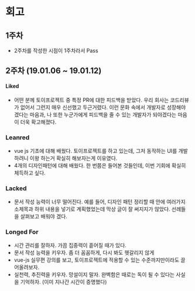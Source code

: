 # 회고


## 1주차
- 2주차를 작성한 시점이 1주차라서 Pass

## 2주차 (19.01.06 ~ 19.01.12)

#### Liked
- 어떤 분께 토이프로젝트 중 특정 PR에 대한 피드백을 받았다. 우리 회사는 코드리뷰가 없어서 그런지 매우 신선했고 두근거렸다. 이런 문화 속에서 개발자로 성장해야겠다는 마음과, 나 또한 누군가에게 피드백을 줄 수 있는 개발자가 되야겠다는 마음이 더욱 확고해졌다.

### Leanred
- vue js 기초에 대해 배웠다. 토이프로젝트를 하고 있는데, 그저 동작하는 UI를 개발하려니 이왕 하는거 확실히 해보자는게 이유였다.
- 4개의 디자인패턴에 대해 배웠다. 한 번쯤은 들어본 것들인데, 이번 기회에 확실히 체득하고 싶다.

### Lacked
- 문서 작성 능력이 너무 떨어진다. 예를 들어, 디자인 패턴 정리할 때 안에 여러가지 소제목과 하위 내용을 넣기로 계획했었는데 막상 글이 잘 써지지가 않았다. 선례들을 살펴보고 배워야 겠다.

### Longed For
- 시간 관리를 잘하자. 가끔 집중력이 흩어질 때가 있다.
- 문서 작성 능력을 키우자. 좀 더 꼼꼼하게, 다시 봐도 헷갈리지 않게
- vue-js 실무편 강의를 보고, 토이프로젝트에 적용할 수 있는 수준까지만이라도 끌어올려보자.
- 실천력, 추진력을 키우자. 망설이지 말자. 완벽함은 때로는 독이 될 수 있다는 사실을 기억하자. (이미 지나간 시간이 증명했다)

